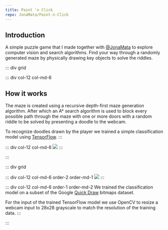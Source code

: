 ```yaml
---
title: Paint 'n Click
repo: JonaMata/Paint-n-Click
---
```


## Introduction
A simple puzzle game that I made together with [@JonaMata](https://github.com/JonaMata) to explore computer vision and search algorithms. Find your way through a randomly generated maze by physically drawing key objects to solve the riddles.

::: div grid

 ::: div col-12 col-md-6
  ## How it works
  The maze is created using a recursive depth-first maze generation algorithm. After which an A* search algorithm is used to block every possible path through the maze with one or more doors with a random riddle to be solved by presenting a doodle to the webcam.

  To recognize doodles drawn by the player we trained a simple classification model using [TensorFlow](https://www.tensorflow.org).
 :::

 ::: div col-12 col-md-6
  ![](/images/projects/paint-n-click/overview.gif)
 :::

:::

::: div grid

 ::: div col-12 col-md-6 order-2 order-md-1
  ![](/images/projects/paint-n-click/cat.gif)
 :::
    
 ::: div col-12 col-md-6 order-1 order-md-2
  We trained the classification model on a subset of the Google [Quick Draw](https://www.tensorflow.org/datasets/catalog/quickdraw_bitmap) bitmaps dataset.
   
  For the input of the trained TensorFlow model we use OpenCV to resize a webcam input to 28x28 grayscale to match the resolution of the training data.
 :::

:::

